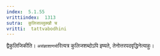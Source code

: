 ```yaml
---
index:  5.1.55
vrittiindex:  1313
sutra:  कुलिजाल्लुक्खौ च
vritti:  tattvabodhini 
---
```


द्वैकुलिजिकीति। `असंज्ञाशाणयो`रित्यत्र कुलिजशब्दोऽपि इष्यते, तेनोत्तरपदवृद्धिनेत्याहुः।

